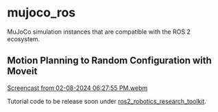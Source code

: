 # mujoco_ros
MuJoCo simulation instances that are compatible with the ROS 2 ecosystem.

## Motion Planning to Random Configuration with Moveit
[Screencast from 02-08-2024 06:27:55 PM.webm](https://github.com/peterdavidfagan/mujoco_ros_sim/assets/42982057/eb122924-b62e-4980-9003-01e72316f4af)

Tutorial code to be release soon under [ros2_robotics_research_toolkit](https://github.com/peterdavidfagan/ros2_robotics_research_toolkit).
